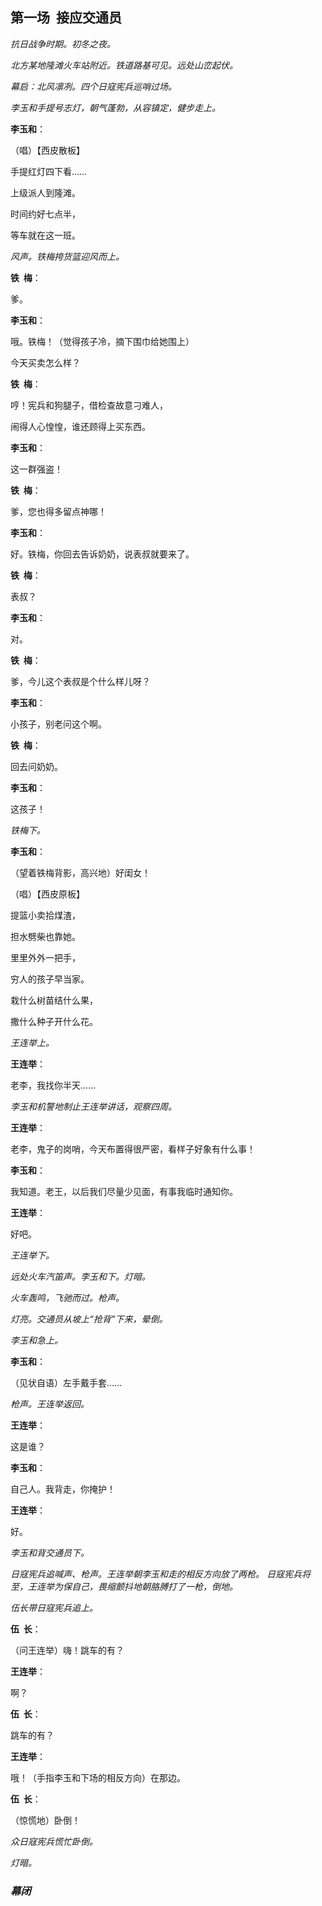 ## 第一场  接应交通员

*抗日战争时期。初冬之夜。*

*北方某地隆滩火车站附近。铁道路基可见。远处山峦起伏。*

*幕启：北风凛冽。四个日寇宪兵巡哨过场。*

*李玉和手提号志灯，朝气蓬勃，从容镇定，健步走上。*

**李玉和**：

（唱）【西皮散板】

手提红灯四下看……

上级派人到隆滩。

时间约好七点半，

等车就在这一班。

*风声。铁梅挎货篮迎风而上。*

**铁  梅**：

爹。

**李玉和**：

哦。铁梅！（觉得孩子冷，摘下围巾给她围上）

今天买卖怎么样？

**铁  梅**：

哼！宪兵和狗腿子，借检查故意刁难人，

闹得人心惶惶，谁还顾得上买东西。

**李玉和**：

这一群强盗！

**铁  梅**：

爹，您也得多留点神哪！

**李玉和**：

好。铁梅，你回去告诉奶奶，说表叔就要来了。

**铁  梅**：

表叔？

**李玉和**：

对。

**铁  梅**：

爹，今儿这个表叔是个什么样儿呀？

**李玉和**：

小孩子，别老问这个啊。

**铁  梅**：

回去问奶奶。

**李玉和**：

这孩子！

*铁梅下。*

**李玉和**：

（望着铁梅背影，高兴地）好闺女！

（唱）【西皮原板】

提篮小卖拾煤渣，

担水劈柴也靠她。

里里外外一把手，

穷人的孩子早当家。

栽什么树苗结什么果，

撒什么种子开什么花。

*王连举上。*

**王连举**：

老李，我找你半天……

*李玉和机警地制止王连举讲话，观察四周。*

**王连举**：

老李，鬼子的岗哨，今天布置得很严密，看样子好象有什么事！

**李玉和**：

我知道。老王，以后我们尽量少见面，有事我临时通知你。

**王连举**：

好吧。

*王连举下。*

*远处火车汽笛声。李玉和下。灯暗。*

*火车轰鸣，飞驰而过。枪声。*

*灯亮。交通员从坡上“抢背”下来，晕倒。*

*李玉和急上。*

**李玉和**：

（见状自语）左手戴手套……

*枪声。王连举返回。*

**王连举**：

这是谁？

**李玉和**：

自己人。我背走，你掩护！

**王连举**：

好。

*李玉和背交通员下。*

*日寇宪兵追喊声、枪声。王连举朝李玉和走的相反方向放了两枪。*
*日寇宪兵将至，王连举为保自己，畏缩颤抖地朝胳膊打了一枪，倒地。*

*伍长带日寇宪兵追上。*

**伍  长**：

（问王连举）嗨！跳车的有？

**王连举**：

啊？

**伍  长**：

跳车的有？

**王连举**：

哦！（手指李玉和下场的相反方向）在那边。

**伍  长**：

（惊慌地）卧倒！

*众日寇宪兵慌忙卧倒。*

*灯暗。*

### *幕闭*
